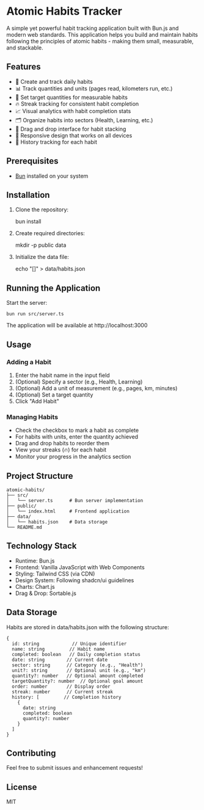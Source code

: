 # Atomic Habits Tracker

A simple yet powerful habit tracking application built with Bun.js and modern web standards. This application helps you build and maintain habits following the principles of atomic habits - making them small, measurable, and stackable.

## Features

- 📝 Create and track daily habits
- 📊 Track quantities and units (pages read, kilometers run, etc.)
- 🎯 Set target quantities for measurable habits
- 🔥 Streak tracking for consistent habit completion
- 📈 Visual analytics with habit completion stats
- 🗂️ Organize habits into sectors (Health, Learning, etc.)
- 🔄 Drag and drop interface for habit stacking
- 📱 Responsive design that works on all devices
- 📅 History tracking for each habit

## Prerequisites

- [Bun](https://bun.sh) installed on your system

## Installation

1. Clone the repository:

    bun install

2. Create required directories:

    mkdir -p public data

3. Initialize the data file:

    echo "[]" > data/habits.json

## Running the Application

Start the server:

    bun run src/server.ts

The application will be available at http://localhost:3000

## Usage

### Adding a Habit

1. Enter the habit name in the input field
2. (Optional) Specify a sector (e.g., Health, Learning)
3. (Optional) Add a unit of measurement (e.g., pages, km, minutes)
4. (Optional) Set a target quantity
5. Click "Add Habit"

### Managing Habits

- Check the checkbox to mark a habit as complete
- For habits with units, enter the quantity achieved
- Drag and drop habits to reorder them
- View your streaks (🔥) for each habit
- Monitor your progress in the analytics section

## Project Structure

    atomic-habits/
    ├── src/
    │   └── server.ts      # Bun server implementation
    ├── public/
    │   └── index.html     # Frontend application
    ├── data/
    │   └── habits.json    # Data storage
    └── README.md

## Technology Stack

- Runtime: Bun.js
- Frontend: Vanilla JavaScript with Web Components
- Styling: Tailwind CSS (via CDN)
- Design System: Following shadcn/ui guidelines
- Charts: Chart.js
- Drag & Drop: Sortable.js

## Data Storage

Habits are stored in data/habits.json with the following structure:

    {
      id: string            // Unique identifier
      name: string         // Habit name
      completed: boolean   // Daily completion status
      date: string        // Current date
      sector: string      // Category (e.g., "Health")
      unit?: string       // Optional unit (e.g., "km")
      quantity?: number   // Optional amount completed
      targetQuantity?: number  // Optional goal amount
      order: number       // Display order
      streak: number      // Current streak
      history: [         // Completion history
        {
          date: string
          completed: boolean
          quantity?: number
        }
      ]
    }

## Contributing

Feel free to submit issues and enhancement requests!

## License

MIT

